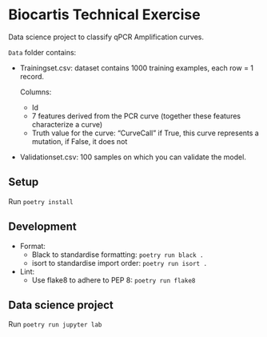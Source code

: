 # Biocartis Technical Exercise

Data science project to classify qPCR Amplification curves.

`Data` folder contains:
- Trainingset.csv: dataset contains 1000 training examples, each row = 1 record.
  
  Columns: 
  - Id
  - 7 features derived from the PCR curve (together these features characterize a curve)
  - Truth value for the curve: “CurveCall” if True, this curve represents a mutation, if False, it does not

- Validationset.csv: 100 samples on which you can validate the model.

## Setup
Run `poetry install`

## Development

- Format:
  - Black to standardise formatting: `poetry run black .` 
  - isort to standardise import order: `poetry run isort .`
- Lint: 
  - Use flake8 to adhere to PEP 8: `poetry run flake8`

## Data science project
Run `poetry run jupyter lab`

